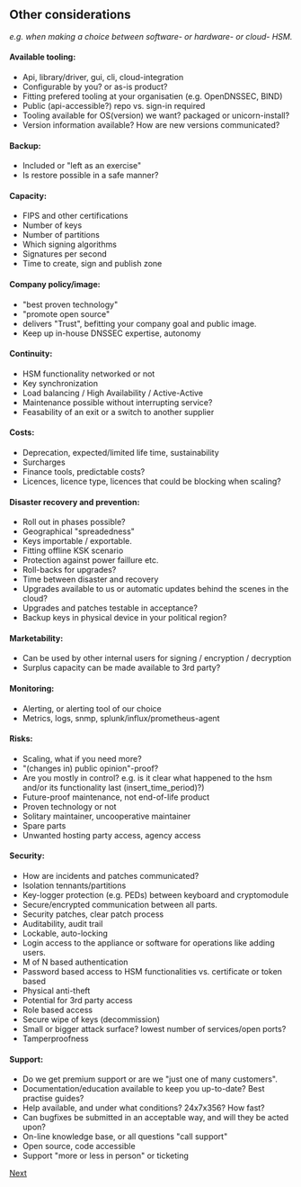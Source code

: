 ## Other considerations
*e.g. when making a choice between software- or hardware- or cloud- HSM.*

#### Available tooling:
  * Api, library/driver, gui, cli, cloud-integration
  * Configurable by you? or as-is product?
  * Fitting prefered tooling at your organisatien (e.g. OpenDNSSEC, BIND)
  * Public (api-accessible?) repo vs. sign-in required
  * Tooling available for OS(version) we want? packaged or unicorn-install?
  * Version information available? How are new versions communicated?

#### Backup:
  * Included or "left as an exercise"
  * Is restore possible in a safe manner?

#### Capacity:
  * FIPS and other certifications
  * Number of keys
  * Number of partitions
  * Which signing algorithms
  * Signatures per second
  * Time to create, sign and publish zone

#### Company policy/image:
  * "best proven technology"
  * "promote open source"
  * delivers "Trust", befitting your company goal and public image.
  * Keep up in-house DNSSEC expertise, autonomy

#### Continuity:
  * HSM functionality networked or not
  * Key synchronization
  * Load balancing / High Availability / Active-Active
  * Maintenance possible without interrupting service?
  * Feasability of an exit or a switch to another supplier

#### Costs:
  * Deprecation, expected/limited life time, sustainability
  * Surcharges
  * Finance tools, predictable costs?
  * Licences, licence type, licences that could be blocking when scaling?

#### Disaster recovery and prevention:
  * Roll out in phases possible?
  * Geographical "spreadedness"
  * Keys importable / exportable.
  * Fitting offline KSK scenario
  * Protection against power faillure etc.
  * Roll-backs for upgrades?
  * Time between disaster and recovery
  * Upgrades available to us or automatic updates behind the scenes in the cloud?
  * Upgrades and patches testable in acceptance?
  * Backup keys in physical device in your political region?

#### Marketability:
  * Can be used by other internal users for signing / encryption / decryption
  * Surplus capacity can be made available to 3rd party?

#### Monitoring:
  * Alerting, or alerting tool of our choice
  * Metrics, logs, snmp, splunk/influx/prometheus-agent

#### Risks:
  * Scaling, what if you need more?
  * "(changes in) public opinion"-proof?
  * Are you mostly in control? e.g. is it clear what happened to the hsm and/or its functionality last (insert_time_period)?)
  * Future-proof maintenance, not end-of-life product
  * Proven technology or not
  * Solitary maintainer, uncooperative maintainer
  * Spare parts
  * Unwanted hosting party access, agency access

#### Security:
  * How are incidents and patches communicated?
  * Isolation tennants/partitions
  * Key-logger protection (e.g. PEDs) between keyboard and cryptomodule
  * Secure/encrypted communication between all parts.
  * Security patches, clear patch process
  * Auditability, audit trail
  * Lockable, auto-locking
  * Login access to the appliance or software for operations like adding users.
  * M of N based authentication
  * Password based access to HSM functionalities vs. certificate or token based
  * Physical anti-theft
  * Potential for 3rd party access
  * Role based access
  * Secure wipe of keys (decommission)
  * Small or bigger attack surface? lowest number of services/open ports?
  * Tamperproofness

#### Support:
  * Do we get premium support or are we "just one of many customers".
  * Documentation/education available to keep you up-to-date? Best practise guides?
  * Help available, and under what conditions? 24x7x356? How fast?
  * Can bugfixes be submitted in an acceptable way, and will they be acted upon?
  * On-line knowledge base, or all questions "call support"
  * Open source, code accessible
  * Support "more or less in person" or ticketing

[Next](https://github.com/niek-sidn/hsm_workshop_nethsm/blob/main/Slide06.md)

